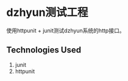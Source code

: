 dzhyun测试工程
========

使用httpunit + junit测试dzhyun系统的http接口。

## Technologies Used ##

1. junit
2. httpunit
